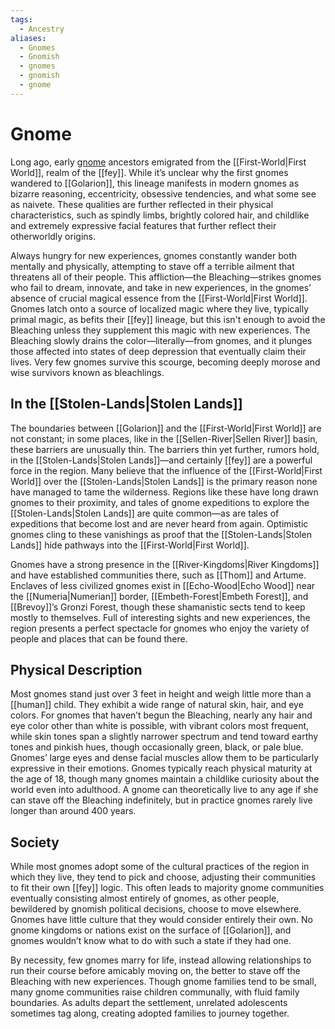 ```yaml
---
tags:
  - Ancestry
aliases:
  - Gnomes
  - Gnomish
  - gnomes
  - gnomish
  - gnome
---
```

# Gnome
Long ago, early [gnome](https://2e.aonprd.com/Ancestries.aspx?ID=3) ancestors emigrated from the [[First-World|First World]], realm of the [[fey]]. While it’s unclear why the first gnomes wandered to [[Golarion]], this lineage manifests in modern gnomes as bizarre reasoning, eccentricity, obsessive tendencies, and what some see as naivete. These qualities are further reflected in their physical characteristics, such as spindly limbs, brightly colored hair, and childlike and extremely expressive facial features that further reflect their otherworldly origins.

Always hungry for new experiences, gnomes constantly wander both mentally and physically, attempting to stave off a terrible ailment that threatens all of their people. This affliction—the Bleaching—strikes gnomes who fail to dream, innovate, and take in new experiences, in the gnomes' absence of crucial magical essence from the [[First-World|First World]]. Gnomes latch onto a source of localized magic where they live, typically primal magic, as befits their [[fey]] lineage, but this isn't enough to avoid the Bleaching unless they supplement this magic with new experiences. The Bleaching slowly drains the color—literally—from gnomes, and it plunges those affected into states of deep depression that eventually claim their lives. Very few gnomes survive this scourge, becoming deeply morose and wise survivors known as bleachlings.

## In the [[Stolen-Lands|Stolen Lands]]
The boundaries between [[Golarion]] and the [[First-World|First World]] are not constant; in some places, like in the [[Sellen-River|Sellen River]] basin, these barriers are unusually thin. The barriers thin yet further, rumors hold, in the [[Stolen-Lands|Stolen Lands]]—and certainly [[fey]] are a powerful force in the region. Many believe that the influence of the [[First-World|First World]] over the [[Stolen-Lands|Stolen Lands]] is the primary reason none have managed to tame the wilderness. Regions like these have long drawn gnomes to their proximity, and tales of gnome expeditions to explore the [[Stolen-Lands|Stolen Lands]] are quite common—as are tales of expeditions that become lost and are never heard from again. Optimistic gnomes cling to these vanishings as proof that the [[Stolen-Lands|Stolen Lands]] hide pathways into the [[First-World|First World]]. 

Gnomes have a strong presence in the [[River-Kingdoms|River Kingdoms]] and have established communities there, such as [[Thom]] and Artume. Enclaves of less civilized gnomes exist in [[Echo-Wood|Echo Wood]] near the [[Numeria|Numerian]] border, [[Embeth-Forest|Embeth Forest]], and [[Brevoy]]’s Gronzi Forest, though these shamanistic sects tend to keep mostly to themselves. Full of interesting sights and new experiences, the region presents a perfect spectacle for gnomes who enjoy the variety of people and places that can be found there.
## Physical Description
Most gnomes stand just over 3 feet in height and weigh little more than a [[human]] child. They exhibit a wide range of natural skin, hair, and eye colors. For gnomes that haven’t begun the Bleaching, nearly any hair and eye color other than white is possible, with vibrant colors most frequent, while skin tones span a slightly narrower spectrum and tend toward earthy tones and pinkish hues, though occasionally green, black, or pale blue. Gnomes’ large eyes and dense facial muscles allow them to be particularly expressive in their emotions. Gnomes typically reach physical maturity at the age of 18, though many gnomes maintain a childlike curiosity about the world even into adulthood. A gnome can theoretically live to any age if she can stave off the Bleaching indefinitely, but in practice gnomes rarely live longer than around 400 years.

## Society
While most gnomes adopt some of the cultural practices of the region in which they live, they tend to pick and choose, adjusting their communities to fit their own [[fey]] logic. This often leads to majority gnome communities eventually consisting almost entirely of gnomes, as other people, bewildered by gnomish political decisions, choose to move elsewhere. Gnomes have little culture that they would consider entirely their own. No gnome kingdoms or nations exist on the surface of [[Golarion]], and gnomes wouldn’t know what to do with such a state if they had one.  
  
By necessity, few gnomes marry for life, instead allowing relationships to run their course before amicably moving on, the better to stave off the Bleaching with new experiences. Though gnome families tend to be small, many gnome communities raise children communally, with fluid family boundaries. As adults depart the settlement, unrelated adolescents sometimes tag along, creating adopted families to journey together.